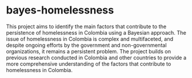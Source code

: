 # bayes-homelessness

This project aims to identify the main factors that contribute to the persistence of homelessness in Colombia using a Bayesian approach. The issue of homelessness in Colombia is complex and multifaceted, and despite ongoing efforts by the government and non-governmental organizations, it remains a persistent problem. The project builds on previous research conducted in Colombia and other countries to provide a more comprehensive understanding of the factors that contribute to homelessness in Colombia.